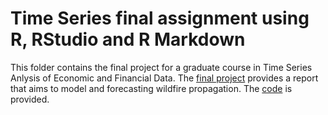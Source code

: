 # Time Series final assignment using R, RStudio and R Markdown

This folder contains the final project for a graduate course in Time Series Anlysis of Economic and Financial Data. The [final project](Final_project/Group_11.pdf) provides a report that aims to model and forecasting wildfire propagation. The [code](Final_project/Group_11.rmd) is provided.
